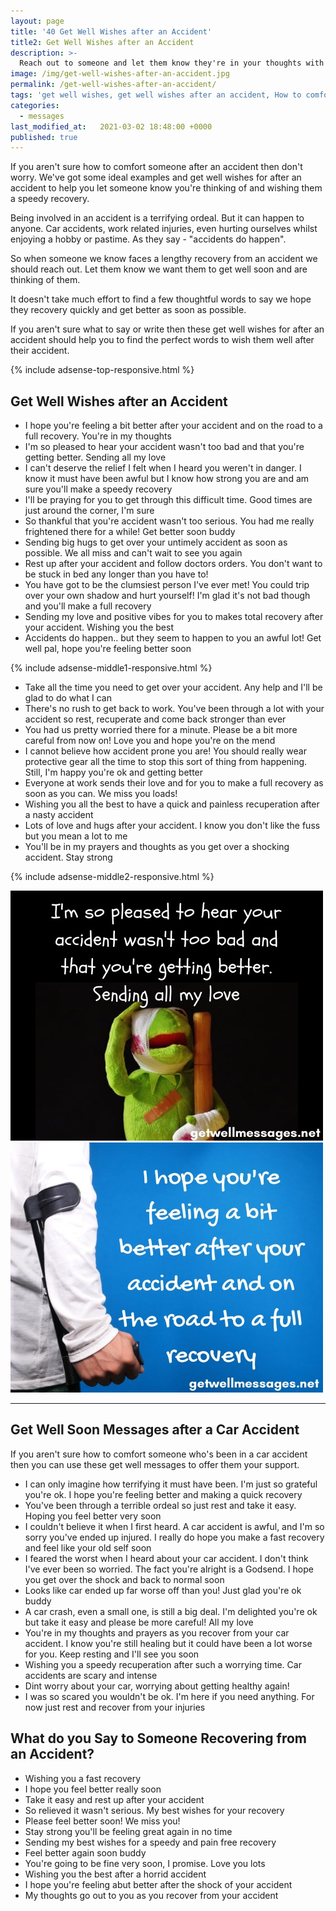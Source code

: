 ```yaml
---
layout: page
title: '40 Get Well Wishes after an Accident'
title2: Get Well Wishes after an Accident
description: >-
  Reach out to someone and let them know they're in your thoughts with these get well wishes after an accident
image: /img/get-well-wishes-after-an-accident.jpg
permalink: /get-well-wishes-after-an-accident/
tags: 'get well wishes, get well wishes after an accident, How to comfort someone after a car accident'
categories:
  - messages
last_modified_at:   2021-03-02 18:48:00 +0000
published: true
---
```


<p>
If you aren't sure how to comfort someone after an accident then don't worry. We've got some ideal examples and get well wishes for after an accident to help you let someone know you're thinking of and wishing them a speedy recovery.
</p>

<p>Being involved in an accident is a terrifying ordeal. But it can happen to anyone. Car accidents, work related injuries, even hurting ourselves whilst enjoying a hobby or pastime. As they say - "accidents do happen". </p>

<p>So when someone we know faces a lengthy recovery from an accident we should reach out. Let them know we want them to get well soon and are thinking of them. </p>

<p>It doesn't take much effort to find a few thoughtful words to say we hope they recovery quickly and get better as soon as possible.</p>

<p>If you aren't sure what to say or write then these get well wishes for after an accident should help you to find the perfect words to wish them well after their accident.</p>

{% include adsense-top-responsive.html %}

<h2>Get Well Wishes after an Accident</h2>

<ul>
<li>I hope you're feeling a bit better after your accident and on the road to a full recovery. You're in my thoughts</li>
<li>I'm so pleased to hear your accident wasn't too bad and that you're getting better. Sending all my love</li>
<li>I can't deserve the relief I felt when I heard you weren't in danger. I know it must have been awful but I know how strong you are and am sure you'll make a speedy recovery</li>
<li>I'll be praying for you to get through this difficult time. Good times are just around the corner, I'm sure</li>
<li>So thankful that you're accident wasn't too serious. You had me really frightened there for a while! Get better soon buddy</li>
<li>Sending big hugs to get over your untimely accident as soon as possible. We all miss and can't wait to see you again</li>
<li>Rest up after your accident and follow doctors orders. You don't want to be stuck in bed any longer than you have to!</li>
<li>You have got to be the clumsiest person I've ever met! You could trip over your own shadow and hurt yourself! I'm glad it's not bad though and you'll make a full recovery</li>
<li>Sending my love and positive vibes for you to makes total recovery after your accident. Wishing you the best</li>
<li>Accidents do happen.. but they seem to happen to you an awful lot! Get well pal, hope you're feeling better soon</li>
</ul>

{% include adsense-middle1-responsive.html %}

<ul>
<li>Take all the time you need to get over your accident. Any help and I'll be glad to do what I can</li>
<li>There's no rush to get back to work. You've been through a lot with your accident so rest, recuperate and come back stronger than ever</li>
<li>You had us pretty worried there for a minute. Please be a bit more careful from now on! Love you and hope you're on the mend</li>
<li>I cannot believe how accident prone you are! You should really wear protective gear all the time to stop this sort of thing from happening. Still, I'm happy you're ok and getting better</li>
<li>Everyone at work sends their love and for you to make a full recovery as soon as you can. We miss you loads!</li>
<li>Wishing you all the best to have a quick and painless recuperation after a nasty accident</li>
<li>Lots of love and hugs after your accident. I know you don't like the fuss but you mean a lot to me </li>
<li>You'll be in my prayers and thoughts as you get over a shocking accident. Stay strong</li>
</ul>

{% include adsense-middle2-responsive.html %}

<div class="row">
<div class="column">
<img src="/img/get-well-message-after-accident.jpg" class="center-image" alt="sending all my loving get well message after an accident" />
</div>
<div class="column">
<img src="/img/get-well-wishes-for-accident.jpg" class="center-image" alt="hope you're feeling better get well wishes after accident" />
</div>
</div>
<hr>

<h2>Get Well Soon Messages after a Car Accident</h2>

<p>If you aren't sure how to comfort someone who's been in a car accident then you can use these get well messages to offer them your support. </p>

<ul>
<li>I can only imagine how terrifying it must have been. I'm just so grateful you're ok. I hope you're feeling better and making a quick recovery</li>
<li>You've been through a terrible ordeal so just rest and take it easy. Hoping you feel better very soon</li>
<li>I couldn't believe it when I first heard. A car accident is awful, and I'm so sorry you've ended up injured. I really do hope you make a fast recovery and feel like your old self soon</li>
<li>I feared the worst when I heard about your car accident. I don't think I've ever been so worried. The fact you're alright is a Godsend. I hope you get over the shock and back to normal soon</li>
<li>Looks like car ended up far worse off than you! Just glad you're ok buddy</li>
<li>A car crash, even a small one, is still a big deal. I'm delighted you're ok but take it easy and please be more careful! All my love</li>
<li>You're in my thoughts and prayers as you recover from your car accident. I know you're still healing but it could have been a lot worse for you. Keep resting and I'll see you soon</li>
<li>Wishing you a speedy recuperation after such a worrying time. Car accidents are scary and intense</li>
<li>Dint worry about your car, worrying about getting healthy again!</li>
<li>I was so scared you wouldn't be ok. I'm here if you need anything. For now just rest and recover from your injuries</li>
</ul>

<h2>What do you Say to Someone Recovering from an Accident?</h2>

<ul>
<li>Wishing you a fast recovery</li>
<li>I hope you feel better really soon</li>
<li>Take it easy and rest up after your accident</li>
<li>So relieved it wasn't serious. My best wishes for your recovery</li>
<li>Please feel better soon! We miss you!</li>
<li>Stay strong you'll be feeling great again in no time</li>
<li>Sending my best wishes for a speedy and pain free recovery</li>
<li>Feel better again soon buddy</li>
<li>You're going to be fine very soon, I promise. Love you lots</li>
<li>Wishing you the best after a horrid accident</li>
<li>I hope you're feeling abut better after the shock of your accident</li>
<li>My thoughts go out to you as you recover from your accident</li>
</ul>
